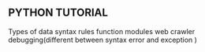 ## PYTHON TUTORIAL
Types of data
syntax rules
function
modules
web crawler
debugging(different between syntax error and exception )